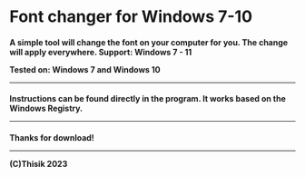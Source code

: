 <h1>Font changer for Windows 7-10


<h4>A simple tool will change the font on your computer for you. The change will apply everywhere. Support:
Windows 7 - 11

Tested on:
Windows 7 and Windows 10

<hr>
<h4>Instructions can be found directly in the program.
It works based on the Windows Registry.
<hr>
<h4>Thanks for download!
<hr>
(C)Thisik 2023
